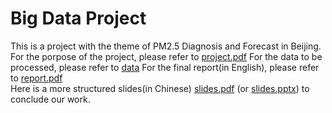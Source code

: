 # Big Data Project

This is a project with the theme of PM2.5 Diagnosis and Forecast in Beijing.  
For the porpose of the project, please refer to [project.pdf](./project.pdf)
For the data to be processed, please refer to [data](./PRSA_data.csv)
For the final report(in English), please refer to [report.pdf](./Report.pdf)  
Here is a more structured slides(in Chinese) [slides.pdf](./presentation.pdf) (or [slides.pptx](./presentation.pptx)) to conclude our work.
